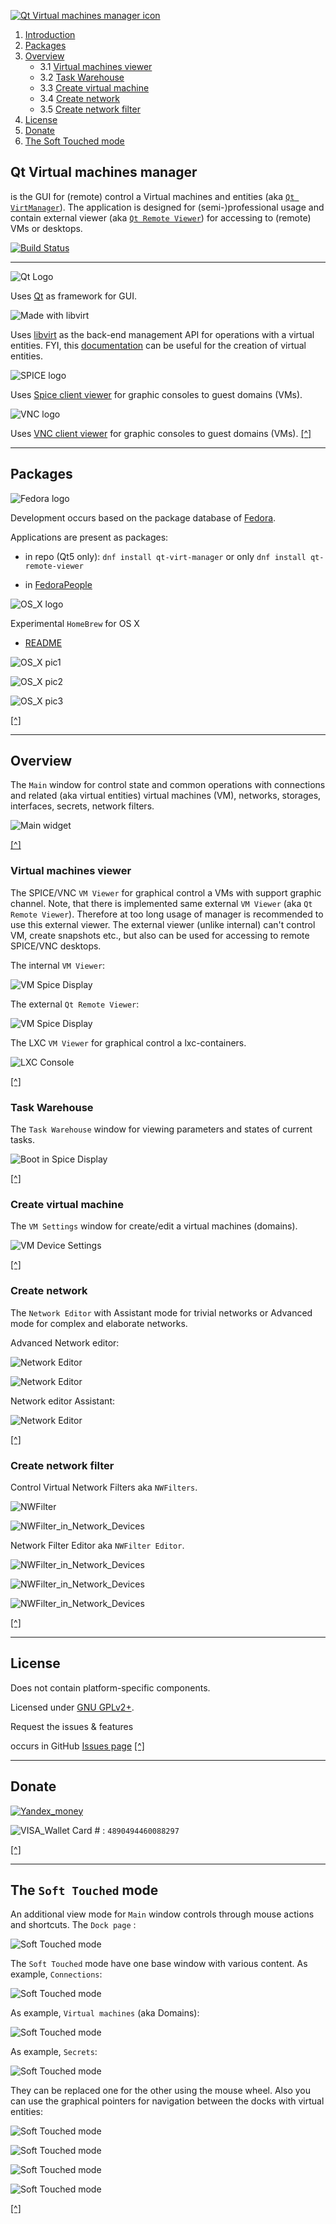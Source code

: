 <meta name="ocs-site-verification" content="ba9d219365f62cbdadc0b356f1be1252" />

[![Qt Virtual machines manager icon](https://f1ash.fedorapeople.org/Pictures/virtual-engineering.png)](#top)


1. [Introduction](#qt-virtual-machines-manager)  
2. [Packages](#packages)
3. [Overview](#overview)
   * 3.1 [Virtual machines viewer](#virtual-machines-viewer)
   * 3.2 [Task Warehouse](#task-warehouse)
   * 3.3 [Create virtual machine](#create-virtual-machine)
   * 3.4 [Create network](#create-network)
   * 3.5 [Create network filter](#create-network-filter)
4. [License](#license)
5. [Donate](#donate)
6. [The Soft Touched mode](#the-soft-touched-mode)

## Qt Virtual machines manager

is the GUI for (remote) control a Virtual machines and entities (aka [`Qt VirtManager`](#overview)). The application is designed for (semi-)professional usage and contain external viewer (aka [`Qt Remote Viewer`](#virtual-machines-viewer)) for accessing to (remote) VMs or desktops.

[![Build Status](https://travis-ci.org/F1ash/qt-virt-manager.svg?branch=master)](https://travis-ci.org/F1ash/qt-virt-manager)

***

![Qt Logo](http://d3hp9ud7yvwzy0.cloudfront.net/wp-content/themes/oneqt/images/favicon.ico.gzip)

Uses [Qt](http://www.qt.io) as framework for GUI.

![Made with libvirt](http://libvirt.org/madeWith.png)

Uses [libvirt](http://libvirt.org/index.html) as the back-end management API for operations with a virtual entities. FYI, this [documentation](https://libvirt.org/format.html) can be useful for the creation of virtual entities.

![SPICE logo](http://www.spice-space.org/images/favicon.png)

Uses [Spice client viewer](http://www.spice-space.org) for graphic consoles
to guest domains (VMs).

![VNC logo]( https://raw.githubusercontent.com/F1ash/qt-virt-manager/gh-pages/images/vnc_logo.png )

Uses [VNC client viewer](https://en.wikipedia.org/wiki/Virtual_Network_Computing) for graphic consoles to guest domains (VMs). [[^]](#top)

***
## Packages
![Fedora logo](https://getfedora.org/static/images/fedora-logotext.png)

Development occurs based on the package database of [Fedora](https://fedoraproject.org).

Applications are present as packages:

 * in repo (Qt5 only): `dnf install qt-virt-manager` or only
 `dnf install qt-remote-viewer`

 * in [FedoraPeople](https://f1ash.fedorapeople.org/qt-virt-manager/)

![OS_X logo](https://upload.wikimedia.org/wikipedia/en/4/45/Mac_Finder_icon_%28OS_X_Yosemite%29.png)

Experimental `HomeBrew` for OS X
  
  * [README](https://github.com/F1ash/homebrew-qt-virt-manager)

![OS_X pic1]( https://raw.githubusercontent.com/F1ash/qt-virt-manager/gh-pages/images/L7ogDY6.png )

![OS_X pic2]( https://raw.githubusercontent.com/F1ash/qt-virt-manager/gh-pages/images/80zviaa.png )

![OS_X pic3]( https://raw.githubusercontent.com/F1ash/qt-virt-manager/gh-pages/images/TmJPIv2.png )

 [[^]](#top)

***
## Overview

The `Main` window for control state and common operations with connections and related (aka virtual entities) virtual machines (VM), networks, storages, interfaces, secrets, network filters.

![Main widget]( https://raw.githubusercontent.com/F1ash/qt-virt-manager/gh-pages/images/snapshot12.png )

 [[^]](#top)

### Virtual machines viewer
The SPICE/VNC `VM Viewer` for graphical control a VMs with support graphic channel.
Note, that there is implemented same external `VM Viewer` (aka `Qt Remote Viewer`).  Therefore at too long usage of manager is recommended to use this external viewer. The external viewer (unlike internal) can't control VM, create snapshots etc., but also can be used for accessing to remote SPICE/VNC desktops.

The internal `VM Viewer`:

![VM Spice Display](https://raw.githubusercontent.com/F1ash/qt-virt-manager/gh-pages/images/snapshot14.png)

The external `Qt Remote Viewer`:

![VM Spice Display](https://raw.githubusercontent.com/F1ash/qt-virt-manager/gh-pages/images/snapshot59.png)

The LXC `VM Viewer` for graphical control a lxc-containers.

![LXC Console](https://raw.githubusercontent.com/F1ash/qt-virt-manager/gh-pages/images/snapshot15.png)

 [[^]](#top)

### Task Warehouse
The `Task Warehouse` window for viewing parameters and states of current tasks.

![Boot in Spice Display](https://raw.githubusercontent.com/F1ash/qt-virt-manager/gh-pages/images/snapshot24.png)

 [[^]](#top)

### Create virtual machine
The `VM Settings` window for create/edit a virtual machines (domains).

![VM Device Settings](https://raw.githubusercontent.com/F1ash/qt-virt-manager/gh-pages/images/snapshot18.png)

 [[^]](#top)

### Create network
The `Network Editor` with Assistant mode for trivial networks or Advanced mode for complex and elaborate networks.

Advanced Network editor:

![Network Editor](https://raw.githubusercontent.com/F1ash/qt-virt-manager/gh-pages/images/snapshot40.png)

![Network Editor](https://raw.githubusercontent.com/F1ash/qt-virt-manager/gh-pages/images/snapshot41.png)

Network editor Assistant:

![Network Editor](https://raw.githubusercontent.com/F1ash/qt-virt-manager/gh-pages/images/snapshot42.png)

 [[^]](#top)

### Create network filter
Control Virtual Network Filters aka `NWFilters`.

![NWFilter](https://raw.githubusercontent.com/F1ash/qt-virt-manager/gh-pages/images/snapshot50.png)

![NWFilter_in_Network_Devices](https://raw.githubusercontent.com/F1ash/qt-virt-manager/gh-pages/images/snapshot52.png)

Network Filter Editor aka `NWFilter Editor`.

![NWFilter_in_Network_Devices](https://raw.githubusercontent.com/F1ash/qt-virt-manager/gh-pages/images/snapshot55.png)

![NWFilter_in_Network_Devices](https://raw.githubusercontent.com/F1ash/qt-virt-manager/gh-pages/images/snapshot56.png)

![NWFilter_in_Network_Devices](https://raw.githubusercontent.com/F1ash/qt-virt-manager/gh-pages/images/snapshot57.png)

 [[^]](#top)

***
## License

Does not contain platform-specific components.

Licensed under [GNU GPLv2+](http://www.gnu.org/licenses/).

Request the issues & features

occurs in GitHub [Issues page](https://github.com/F1ash/qt-virt-manager/issues) [[^]](#top)

***
## Donate

[![Yandex_money](https://raw.githubusercontent.com/F1ash/qt-virt-manager/master/src/icons/128x128/actions/yandex_money.png)](https://money.yandex.ru/embed/donate.xml?account=410014229313543&quickpay=donate&payment-type-choice=on&mobile-payment-type-choice=on&default-sum=300&targets=Donation+for+develop&target-visibility=on&project-name=QtVirtManager&project-site=http://f1ash.github.io/qt-virt-manager&button-text=01)

![VISA_Wallet](https://raw.githubusercontent.com/F1ash/qt-virt-manager/master/src/icons/128x128/actions/qiwi_wallet_visa.png) Card # : `4890494460088297`

 [[^]](#top)

***

## The `Soft Touched` mode

An additional view mode for `Main` window controls through mouse actions and shortcuts. The `Dock page` :

![Soft Touched mode](https://raw.githubusercontent.com/F1ash/qt-virt-manager/gh-pages/images/snapshot27.png)

The `Soft Touched` mode have one base window with various content.
As example, `Connections`:

![Soft Touched mode](https://raw.githubusercontent.com/F1ash/qt-virt-manager/gh-pages/images/snapshot30.png)

As example, `Virtual machines` (aka Domains):

![Soft Touched mode](https://raw.githubusercontent.com/F1ash/qt-virt-manager/gh-pages/images/snapshot29.png)

As example, `Secrets`:

![Soft Touched mode](https://raw.githubusercontent.com/F1ash/qt-virt-manager/gh-pages/images/snapshot28.png)


They can be replaced one for the other using the mouse wheel. Also you can use the graphical pointers for navigation between the docks with virtual entities:


![Soft Touched mode](https://raw.githubusercontent.com/F1ash/qt-virt-manager/gh-pages/images/snapshot31.png)


![Soft Touched mode](https://raw.githubusercontent.com/F1ash/qt-virt-manager/gh-pages/images/snapshot32.png)


![Soft Touched mode](https://raw.githubusercontent.com/F1ash/qt-virt-manager/gh-pages/images/snapshot33.png)

![Soft Touched mode](https://raw.githubusercontent.com/F1ash/qt-virt-manager/gh-pages/images/snapshot34.png)

 [[^]](#top)
